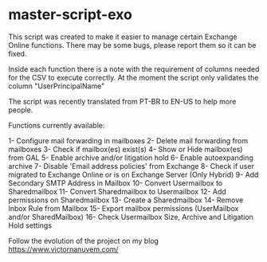# master-script-exo

This script was created to make it easier to manage certain Exchange Online functions.
There may be some bugs, please report them so it can be fixed.

Inside each function there is a note with the requirement of columns needed for the CSV to execute correctly.
At the moment the script only validates the column "UserPrincipalName"

The script was recently translated from PT-BR to EN-US to help more people.

Functions currently available:

 1- Configure mail forwarding in mailboxes
 2- Delete mail forwarding from mailboxes
 3- Check if mailbox(es) exist(s)
 4- Show or Hide mailbox(es) from GAL
 5- Enable archive and/or litigation hold
 6- Enable autoexpanding archive
 7- Disable 'Email address policies' from Exchange
 8- Check if user migrated to Exchange Online or is on Exchange Server (Only Hybrid)
 9- Add Secondary SMTP Address in Mailbox
 10- Convert Usermailbox to Sharedmailbox
 11- Convert Sharedmailbox to Usermailbox
 12- Add permissions on Sharedmailbox
 13- Create a Sharedmailbox
 14- Remove Inbox Rule from Mailbox
 15- Export mailbox permissions (UserMailbox and/or SharedMailbox)
 16- Check Usermailbox Size, Archive and Litigation Hold settings
 
 Follow the evolution of the project on my blog
 https://www.victornanuvem.com/
